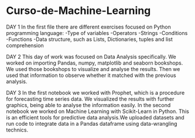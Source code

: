 # Curso-de-Machine-Learning
DAY 1
In the first file there are different exercises focused on Python programming language:
-Type of variables
-Operators
-Strings
-Conditions
-Functions
-Data structure, such as Lists, Dictionaries, tuples and list comprehension

DAY 2
This day of work was focused on Data Analysis specifically.
We worked on importing Pandas, numpy, matplotlib and seaborn bookshops. We used those bookshops to visualize and analyse the results. Then we used that information to observe whether it matched with the previous analysis.

DAY 3
In the first notebook we worked with Prophet, which is a procedure for forecasting time series data. We visualized the results with further graphics, being able to analyse the information easily. 
In the second notebook we worked on Machine Learning with Scikit-Learn in Python. This is an efficient tools for predictive data analysis.We uploaded datasets and run code to integrate data in a Pandas dataframe using data-wrangling technics.

